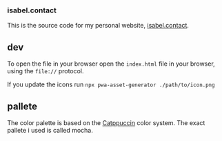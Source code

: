 ### isabel.contact

This is the source code for my personal website, [isabel.contact](https://isabel.contact/).

## dev

To open the file in your browser open the `index.html` file in your browser, using the `file://` protocol.

If you update the icons run `npx pwa-asset-generator ./path/to/icon.png`

## pallete

The color palette is based on the [Catppuccin](https://github.com/catppuccin) color system. The exact pallete i used is
called mocha.
